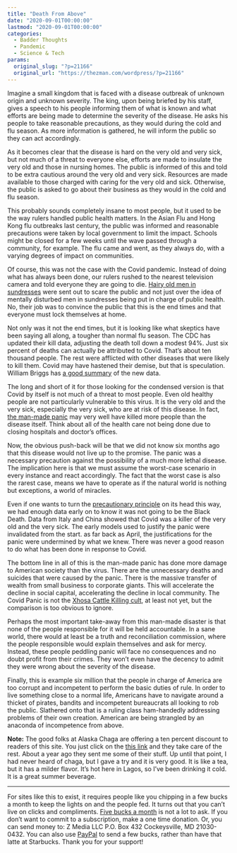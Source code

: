 ```yaml
---
title: "Death From Above"
date: "2020-09-01T00:00:00"
lastmod: "2020-09-01T00:00:00"
categories:
  - Badder Thoughts
  - Pandemic
  - Science & Tech
params:
  original_slug: "?p=21166"
  original_url: "https://thezman.com/wordpress/?p=21166"
---
```


Imagine a small kingdom that is faced with a disease outbreak of unknown
origin and unknown severity. The king, upon being briefed by his staff,
gives a speech to his people informing them of what is known and what
efforts are being made to determine the severity of the disease. He asks
his people to take reasonable precautions, as they would during the cold
and flu season. As more information is gathered, he will inform the
public so they can act accordingly.

As it becomes clear that the disease is hard on the very old and very
sick, but not much of a threat to everyone else, efforts are made to
insulate the very old and those in nursing homes. The public is informed
of this and told to be extra cautious around the very old and very sick.
Resources are made available to those charged with caring for the very
old and sick. Otherwise, the public is asked to go about their business
as they would in the cold and flu season.

This probably sounds completely insane to most people, but it used to be
the way rulers handled public health matters. In the Asian Flu and Hong
Kong flu outbreaks last century, the public was informed and reasonable
precautions were taken by local government to limit the impact. Schools
might be closed for a few weeks until the wave passed through a
community, for example. The flu came and went, as they always do, with a
varying degrees of impact on communities.

Of course, this was not the case with the Covid pandemic. Instead of
doing what has always been done, our rulers rushed to the nearest
television camera and told everyone they are going to die.
<a href="https://www.cpbj.com/files/2020/03/Levine-photo.jpg"
rel="noopener noreferrer" target="_blank">Hairy old men in
sundresses</a> were sent out to scare the public and not just over the
idea of mentally disturbed men in sundresses being put in charge of
public health. No, their job was to convince the public that this is the
end times and that everyone must lock themselves at home.

Not only was it not the end times, but it is looking like what skeptics
have been saying all along, a tougher than normal flu season. The CDC
has updated their kill data, adjusting the death toll down a modest 94%.
Just six percent of deaths can actually be attributed to Covid. That’s
about ten thousand people. The rest were afflicted with other diseases
that were likely to kill them. Covid may have hastened their demise, but
that is speculation. William Briggs has
<a href="https://wmbriggs.com/post/32396/" rel="noopener noreferrer"
target="_blank">a good summary</a> of the new data.

The long and short of it for those looking for the condensed version is
that Covid by itself is not much of a threat to most people. Even old
healthy people are not particularly vulnerable to this virus. It is the
very old and the very sick, especially the very sick, who are at risk of
this disease. In fact,
<a href="https://twitter.com/EthicalSkeptic/status/1300184443479642112"
rel="noopener noreferrer" target="_blank">the man-made panic</a> may
very well have killed more people than the disease itself. Think about
all of the health care not being done due to closing hospitals and
doctor’s offices.

Now, the obvious push-back will be that we did not know six months ago
that this disease would not live up to the promise. The panic was a
necessary precaution against the possibility of a much more lethal
disease. The implication here is that we must assume the worst-case
scenario in every instance and react accordingly. The fact that the
worst case is also the rarest case, means we have to operate as if the
natural world is nothing but exceptions, a world of miracles.

Even if one wants to turn the
<a href="https://en.wikipedia.org/wiki/Precautionary_principle"
rel="noopener noreferrer" target="_blank">precautionary principle</a> on
its head this way, we had enough data early on to know it was not going
to be the Black Death. Data from Italy and China showed that Covid was a
killer of the very old and the very sick. The early models used to
justify the panic were invalidated from the start. as far back as April,
the justifications for the panic were undermined by what we knew. There
was never a good reason to do what has been done in response to Covid.

The bottom line in all of this is the man-made panic has done more
damage to American society than the virus. There are the unnecessary
deaths and suicides that were caused by the panic. There is the massive
transfer of wealth from small business to corporate giants. This will
accelerate the decline in social capital, accelerating the decline in
local community. The Covid Panic is not the <a
href="https://freshwriting.nd.edu/volumes/2017/essays/examining-the-unseen-reasons-behind-the-xhosa-cattle-killing"
rel="noopener noreferrer" target="_blank">Xhosa Cattle Killing cult</a>,
at least not yet, but the comparison is too obvious to ignore.

Perhaps the most important take-away from this man-made disaster is that
none of the people responsible for it will be held accountable. In a
sane world, there would at least be a truth and reconciliation
commission, where the people responsible would explain themselves and
ask for mercy. Instead, these people peddling panic will face no
consequences and no doubt profit from their crimes. They won’t even have
the decency to admit they were wrong about the severity of the disease.

Finally, this is example six million that the people in charge of
America are too corrupt and incompetent to perform the basic duties of
rule. In order to live something close to a normal life, Americans have
to navigate around a thicket of pirates, bandits and incompetent
bureaucrats all looking to rob the public. Slathered onto that is a
ruling class ham-handedly addressing problems of their own creation.
American are being strangled by an anaconda of incompetence from above.

**Note:** The good folks at Alaska Chaga are offering a ten percent
discount to readers of this site. You just click on the
<a href="https://alaskachaga.us/discount/ZMAN" rel="noopener noreferrer"
target="_blank">this link</a> and they take care of the rest. About a
year ago they sent me some of their stuff. Up until that point, I had
never heard of chaga, but I gave a try and it is very good. It is like a
tea, but it has a milder flavor. It’s hot here in Lagos, so I’ve been
drinking it cold. It is a great summer beverage.

------------------------------------------------------------------------

For sites like this to exist, it requires people like you chipping in a
few bucks a month to keep the lights on and the people fed. It turns out
that you can’t live on clicks and compliments.
<a href="https://www.subscribestar.com/the-z-blog"
rel="noopener noreferrer" target="_blank">Five bucks a month</a> is not
a lot to ask. If you don’t want to commit to a subscription, make a one
time donation. Or, you can send money to: Z Media LLC P.O. Box 432
Cockeysville, MD 21030-0432. You can also use <a
href="https://www.paypal.com/cgi-bin/webscr?cmd=_s-xclick&amp;hosted_button_id=UDAS2Q8JYA6CN&amp;source=url"
rel="noopener noreferrer" target="_blank">PayPal</a> to send a few
bucks, rather than have that latte at Starbucks. Thank you for your
support!
